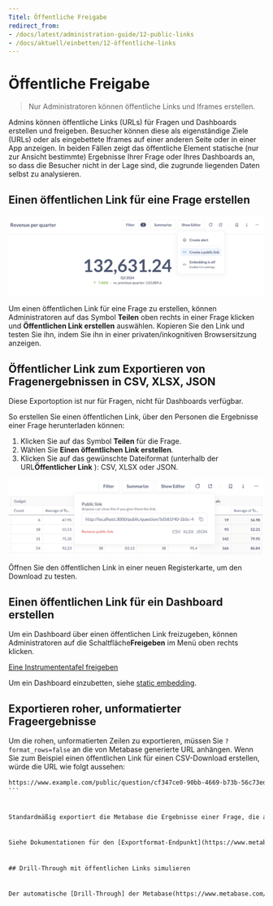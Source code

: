 ```yaml
---
Titel: Öffentliche Freigabe
redirect_from:
- /docs/latest/administration-guide/12-public-links
- /docs/aktuell/einbetten/12-öffentliche-links
---
```



# Öffentliche Freigabe


> Nur Administratoren können öffentliche Links und Iframes erstellen.


Admins können öffentliche Links (URLs) für Fragen und Dashboards erstellen und freigeben. Besucher können diese als eigenständige Ziele (URLs) oder als eingebettete Iframes auf einer anderen Seite oder in einer App anzeigen. In beiden Fällen zeigt das öffentliche Element statische (nur zur Ansicht bestimmte) Ergebnisse Ihrer Frage oder Ihres Dashboards an, so dass die Besucher nicht in der Lage sind, die zugrunde liegenden Daten selbst zu analysieren.


## Einen öffentlichen Link für eine Frage erstellen


![Einen öffentlichen Link für eine Frage erstellen](./images/create-a-public-link.png)


Um einen öffentlichen Link für eine Frage zu erstellen, können Administratoren auf das Symbol **Teilen** oben rechts in einer Frage klicken und **Öffentlichen Link erstellen** auswählen. Kopieren Sie den Link und testen Sie ihn, indem Sie ihn in einer privaten/inkognitiven Browsersitzung anzeigen.


## Öffentlicher Link zum Exportieren von Fragenergebnissen in CSV, XLSX, JSON


Diese Exportoption ist nur für Fragen, nicht für Dashboards verfügbar.


So erstellen Sie einen öffentlichen Link, über den Personen die Ergebnisse einer Frage herunterladen können:


1. Klicken Sie auf das Symbol **Teilen** für die Frage.
2. Wählen Sie **Einen öffentlichen Link erstellen**.
3. Klicken Sie auf das gewünschte Dateiformat (unterhalb der URL**Öffentlicher Link** ): CSV, XLSX oder JSON.


![Öffentlicher Export](./images/public-export.png)


Öffnen Sie den öffentlichen Link in einer neuen Registerkarte, um den Download zu testen.


## Einen öffentlichen Link für ein Dashboard erstellen


Um ein Dashboard über einen öffentlichen Link freizugeben, können Administratoren auf die Schaltfläche**Freigeben** im Menü oben rechts klicken.


[Eine Instrumententafel freigeben](./images/dashboard-sharing.png)


Um ein Dashboard einzubetten, siehe [static embedding](./static-embedding.md).


## Exportieren roher, unformatierter Frageergebnisse


Um die rohen, unformatierten Zeilen zu exportieren, müssen Sie `?format_rows=false` an die von Metabase generierte URL anhängen. Wenn Sie zum Beispiel einen öffentlichen Link für einen CSV-Download erstellen, würde die URL wie folgt aussehen:


````html
https://www.example.com/public/question/cf347ce0-90bb-4669-b73b-56c73edd10cb.csv?format_rows=false
```


Standardmäßig exportiert die Metabase die Ergebnisse einer Frage, die alle von Ihnen hinzugefügten Formatierungen enthalten (z. B. wenn Sie eine Spalte mit Fließkommazahlen so formatiert haben, dass sie als Prozentsatz angezeigt wird (0,42 -> 42 %)).


Siehe Dokumentationen für den [Exportformat-Endpunkt](https://www.metabase.com/docs/latest/api#tag/public/GET/public/card/{uuid}/query/{export-format}).


## Drill-Through mit öffentlichen Links simulieren


Der automatische [Drill-Through] der Metabase(https://www.metabase.com/learn/metabase-basics/querying-and-dashboards/questions/drill-through) funktioniert nicht auf öffentlichen Dashboards, da öffentliche Links keinen Zugriff auf Ihre Rohdaten ermöglichen.
